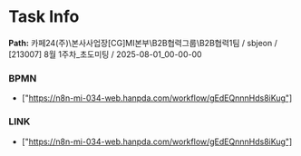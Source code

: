# Task Info

**Path:** 카페24(주)\본사사업장\[CG]MI본부\B2B협력그룹\B2B협력1팀 / sbjeon / [213007] 8월 1주차_초도미팅 / 2025-08-01_00-00-00

### BPMN
- ["https://n8n-mi-034-web.hanpda.com/workflow/gEdEQnnnHds8iKug"]

### LINK
- ["https://n8n-mi-034-web.hanpda.com/workflow/gEdEQnnnHds8iKug"]

